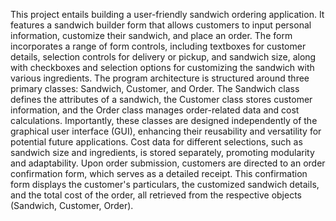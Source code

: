 This project entails building a user-friendly sandwich ordering application. It features a sandwich builder form that allows customers to input personal information, customize their sandwich, and place an order. The form incorporates a range of form controls, including textboxes for customer details, selection controls for delivery or pickup, and sandwich size, along with checkboxes and selection options for customizing the sandwich with various ingredients.
The program architecture is structured around three primary classes: Sandwich, Customer, and Order. The Sandwich class defines the attributes of a sandwich, the Customer class stores customer information, and the Order class manages order-related data and cost calculations. Importantly, these classes are designed independently of the graphical user interface (GUI), enhancing their reusability and versatility for potential future applications. Cost data for different selections, such as sandwich size and ingredients, is stored separately, promoting modularity and adaptability.
Upon order submission, customers are directed to an order confirmation form, which serves as a detailed receipt. This confirmation form displays the customer's particulars, the customized sandwich details, and the total cost of the order, all retrieved from the respective objects (Sandwich, Customer, Order).
